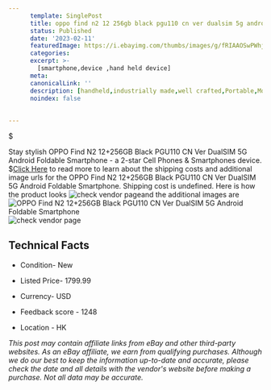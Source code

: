 ```yaml
---
      template: SinglePost
      title: oppo find n2 12 256gb black pgu110 cn ver dualsim 5g android foldable smartphone
      status: Published
      date: '2023-02-11'
      featuredImage: https://i.ebayimg.com/thumbs/images/g/fRIAAOSwPWhjqQeL/s-l225.jpg
      categories: 
      excerpt: >-
        [smartphone,device ,hand held device]
      meta:
      canonicalLink: ''
      description: [handheld,industrially made,well crafted,Portable,Mobile,Compact,Convenient,Lightweight,Maneuverable,Man-portable,Miniature,Carriable,Hand-held,Light,Holdable,Transportable,Mobile device,Pocket-sized,On-the-go,Wireless,Cordless,Compact size,Convenient size, smartphone,device ,hand held device]
      noindex: false
      
        
---
```

$

Stay stylish OPPO Find N2 12+256GB Black PGU110 CN Ver DualSIM 5G Android Foldable Smartphone - a 2-star Cell Phones & Smartphones device.
$[Click Here](https://www.ebay.com/itm/125681608552?hash=item1d43352768%3Ag%3AfRIAAOSwPWhjqQeL&mkevt=1&mkcid=1&mkrid=711-53200-19255-0&campid=%253CePNCampaignId%253E&customid=%253CreferenceId%253E&toolid=10049) to read more to learn about the shipping costs and additional image urls for the OPPO Find N2 12+256GB Black PGU110 CN Ver DualSIM 5G Android Foldable Smartphone. Shipping cost is undefined. Here is how the product looks ![check vendor page](https://i.ebayimg.com/thumbs/images/g/fRIAAOSwPWhjqQeL/s-l225.jpg)and the additional images are![OPPO Find N2 12+256GB Black PGU110 CN Ver DualSIM 5G Android Foldable Smartphone](https://i.ebayimg.com/images/g/fRIAAOSwPWhjqQeL/s-l640.jpg)![check vendor page](https://origin-galleryplus.ebayimg.com/ws/web/125681608552_2_0_1/225x225.jpg,https://origin-galleryplus.ebayimg.com/ws/web/125681608552_3_0_1/225x225.jpg,https://origin-galleryplus.ebayimg.com/ws/web/125681608552_4_0_1/225x225.jpg,https://origin-galleryplus.ebayimg.com/ws/web/125681608552_5_0_1/225x225.jpg,https://origin-galleryplus.ebayimg.com/ws/web/125681608552_6_0_1/225x225.jpg,https://origin-galleryplus.ebayimg.com/ws/web/125681608552_7_0_1/225x225.jpg,https://origin-galleryplus.ebayimg.com/ws/web/125681608552_8_0_1/225x225.jpg,https://origin-galleryplus.ebayimg.com/ws/web/125681608552_9_0_1/225x225.jpg,https://origin-galleryplus.ebayimg.com/ws/web/125681608552_10_0_1/225x225.jpg,https://origin-galleryplus.ebayimg.com/ws/web/125681608552_11_0_1/225x225.jpg)



 ## Technical Facts 



     
      

 - Condition- New 


      

 - Listed Price- 1799.99 


      

 - Currency- USD 


      

 - Feedback score - 1248 


      

 - Location - HK 


      
      

 *_This post may contain affiliate links from eBay and other third-party websites. As an eBay affiliate, we earn from qualifying purchases. Although we do our best to keep the information up-to-date and accurate, please check the date and all details with the vendor's website before making a purchase. Not all data may be accurate._*






